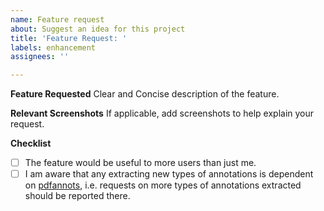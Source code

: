 ```yaml
---
name: Feature request
about: Suggest an idea for this project
title: 'Feature Request: '
labels: enhancement
assignees: ''

---
```


**Feature Requested**
Clear and Concise description of the feature.

**Relevant Screenshots**
If applicable, add screenshots to help explain your request.

**Checklist**
- [ ] The feature would be useful to more users than just me.
- [ ] I am aware that any extracting new types of annotations is dependent on [pdfannots](https://github.com/0xabu/pdfannots), i.e. requests on more types of annotations extracted should be reported there.
